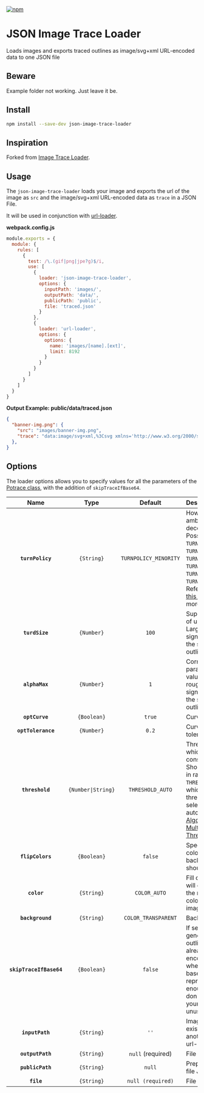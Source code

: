 [![npm][npm]][npm-url]

# JSON Image Trace Loader
Loads images and exports traced outlines as image/svg+xml URL-encoded data to one JSON file

## Beware

Example folder not working. Just leave it be.

## Install
```bash
npm install --save-dev json-image-trace-loader
```

## Inspiration
Forked from [Image Trace Loader](https://github.com/ducban/image-trace-loader).

## Usage
The `json-image-trace-loader` loads your image and exports the url of the image as `src` and the image/svg+xml URL-encoded data as `trace` in a JSON File.

It will be used in conjunction with [url-loader][url-loader].

**webpack.config.js**
```js
module.exports = {
  module: {
    rules: [
      {
        test: /\.(gif|png|jpe?g)$/i,
        use: [
          {
            loader: 'json-image-trace-loader',
            options: {
              inputPath: 'images/',
              outputPath: 'data/',
              publicPath: 'public',
              file: 'traced.json'
            }
          },
          {
            loader: 'url-loader',
            options: {
              options: {
                name: 'images/[name].[ext]',
                limit: 8192
              }
            }
          }
        ]
      }
    ]
  }
}
```

**Output Example: public/data/traced.json**
```json
{
  "banner-img.png": {
    "src": "images/banner-img.png",
    "trace": "data:image/svg+xml,%3Csvg xmlns='http://www.w3.org/2000/svg' width='956' height='851' viewBox='0 0 956 851' version='1'%3E%3Cpath d='M194 196l-5 2c-3 1-6 7-7 14-2 8-4 11-8 12-5 2-7 7-6 13 0 4 0 5-2 8-3 3-3 6 1 11 4 3 4 4 12 4s12-2 15-7l4-5c3-3 4-5 2-9v-6c1-2 1-2 4-1 4 0 4 0 5-3l3-3 1-5 1-6c4-6 1-14-7-18-5-2-9-3-13-1m574 56v26c0 3 1 3 4 4 11 1 1 2-32 2-36 0-37 0-38 2v3l-1 1-1-3c0-5-2-6-10-6h-7l-1 21c0 24 0 24 10 23 6-1 8-3 8-7s2-4 2 0l1 4h17c21 0 20 0 20 10l1 7h22c19 1 23 1 24-1h5c6 3 9 2 14-1 2-2 7-4 11-4l7-2h1l4 6 3 5 2 4c4 3 2 15-4 17-1 1-2 2-3 9v51a845 845 0 0 0 13 77c-3 1-8 5-8 7 0 1 39 2 40 1s0-4-3-7c-2-3-2-3-2-18 0-12 0-17-2-20v-76c3-48 2-57-8-78-5-11-10-16-15-16-2 0-2 0-2-2l1-6 3-6c2-3 3-6 0-9v-4c2-5 1-9-1-12-4-3-14-4-19-1-3 1-4 2-4 6s0 4 2 3h13c3 1 3 4 2 11-1 2-2 3-6 3l-4 2c0 2-4 1-5-1l-3-2v-5c0-1 1-2 3-2 3 0 3-3 0-3-3-1-7 3-7 7l1 7a566 566 0 0 1 5 13l1 1c-3 0-9 10-12 19l-3 10c-2 3-3 3-11 3h-9c-1-2 2-3 7-3h5v-38h-3l-4-1c-1-1 1-1 5-1l8-1 1-16v-14l-19-1c-16 0-19 0-19 2m-556 18l-5 1c-3 0-3 0 1 9s8 13 21 21l10 6c0 2 4 3 9 2h5l-3-2c-3-1-4-3-2-3 3 0-4-3-6-3s-5-2-11-7c-11-10-12-11-15-19-2-6-3-7-4-5m614 23c-2 0-2 0 0 4 2 5 11 8 16 4 4-2 2-7-3-6l-3-1c0-1-1-2-4-2l-6 1m-663 8l-3 11c0 8 3 14 9 17l5 2h-11l-11 1c-1 2 1 5 3 5s2 0 2 5a94252 94252 0 0 0-26 289c2 0 3-1 4-11l1-10 47-1c46 0 47 0 47-2s-1-2-47-2l-47-1 3-26v-4h46c44 0 45 0 45-2s-1-2-45-2l-45-1 1-13 1-15v-2h44c43 0 44-1 44-2 0-2-1-3-44-3h-43v-3l1-15 2-12 41-1h42l1 5a499 499 0 0 0 2 3c2-5 2-7-6-88a15032 15032 0 0 1-6-86c2-1 3-5 1-6h6l7 1-1 4c-1 5-1 13 1 25s1 20-2 24c-2 3-2 5-2 8 0 2 5 3 5 1 1-1 2-1 4 1l7 2 4 2c0 2 4 1 5-1h4c6 2 14-2 13-5-1-2-2-2-5-2-4 0-5 0-7-3l-3-5a1065 1065 0 0 0-7-57c0-8-2-9-28-18l-26-10-9-1-16-1-6-1-2 6m604 15c-1 3 0 6 3 8 4 3 7 1 7-6 0-5-8-7-10-2m-605 22l-2 10v9h55v-7l-2-10v-3h-26l-25 1m611 12c-2 0-4 1-4 3l18 57 22 69 5 14 2-2 6-2 3-2-22-67-23-69c-2-3-3-3-7-1m-23 5a4593 4593 0 0 1-43 132l11 5c2-1 46-139 45-140l-11-3-2 6m-591 8l-2 25-1 4h62v-2l-1-15-1-13h-29l-28 1m85 4l-2 9c-1 7-1 8 1 11 1 2 5 4 7 2 1 0 1-7-2-15l-4-7m405 28a212 212 0 0 1-51 64c-15 15-17 17-17 19l3 10c2 6 3 7 5 7s2 0 4 6l4 12 11 34c3 8 7 12 10 12 4 0 16-7 24-14l7-6 2 2 2 5 2 4c1 1 1 1 1-3l-2-9c0-3 0-4 2-4l3-1-3-2-2-2h2c4-1 3-4 0-3-4 0-4-2-1-5 2-2 4-2 12-1 7 2 10 4 11 11 0 6-2 15-5 16-2 0-3 4 0 5 2 1 6-2 8-5 1-3 2-4 5-4 4 0 6-3 6-8 0-4 0-5-3-7l-3-4c0-3-4-7-7-9l-6-2-9-1-6 1-5-4a146 146 0 0 0-11-10l6-4c13-8 24-23 31-39 6-16 10-38 10-58v-10h-4l-18-2h-14l-4 9m-493 5l-3 27 35 1h34v-5l-3-25-31-1h-32v3m688-1l-1 31c1 26 1 29 3 35l3 19c1 15 2 17 6 17l5-1-1-8-4-25c-2-20-3-26-6-30-1-3-2-9-2-22-1-16-2-18-3-16m-570 15l-10 1a166 166 0 0 0 10 74c4 9 13 25 14 24 1 0 3-4 4-9 3-7 4-8 6-8l6 11c3 9 4 13 3 14h-18c-2-1-2 5-2 64l1 66h21v-5l1-4 6 19 1 4-2 5c-2 0-3 2-3 3-1 1-2 2-6 2l-6 1c-4 1-10 12-11 20l-1 6v1c2 2 1 4-2 4l-4 1 3 1h3v20c0 23 0 24 9 32 7 6 6 3 4 27 0 11 0 11 2 15 5 7 6 7 30 7 20 0 23 0 43-4 41-6 56-13 56-22 0-5-4-9-11-11l-5-1 11-4 12-3 1-6 2-7v-1l3-12c1-9 2-12 1-13l-32-1-32 1-2 6-1 6-4-2c-2-2-3-2-5-15a211 211 0 0 0-6-26c-2-9-4-13-7-15v-1l2-1-5-1c-5 1-12 0-12-1l-3-3c-3-2-4-3-4-5s1-3 5-3c6 0 8-2 9-9s0-18-3-23v-6c4-6 1-11-5-11h-3l-1-36 1-36 6 1c12 2 30 3 43 2 20-2 19-1 19-7 0-13-8-33-19-48l-29-32-33-36-9-12h-16l-26 2m217 12c-4 3-6 9-3 14l4 5 33 1c29 0 30 0 30 2l1 3c2 2 2 3-2 3-3 1-4 4-1 7 1 2 1 2-1 5-3 3-3 6 0 7 3 0 3 2 0 5-3 2-2 4 3 5 2 1 2 1 1 3v5c0 2 0 3 3 3s3 0 2 4l-4 11c-7 13-11 30-8 34 5 5 31 19 37 19 3 0 3 2 2 5-3 3-2 6 2 10 3 3 3 3 2 6-1 5-1 8 3 9 3 1 4 2 3 7s0 7 5 8c3 1 4 1 4 6v5h9v5l1 6h6l1-1c1 0 2 1 1 2l2 5c4 4 4 8 1 9-3 2-4 3-4 6l-2 2c-6 2 2 8 12 11 8 2 9 1 11-2 1-5 4-5 5-1l4 2c1 0 2 1 2 3s0 2-6 2h-7v7c0 7 1 7-13 4-22-6-37-13-44-20-2-3-4-4-4-3 0 2 3 7 7 10 3 3 3 3 1 3l-2 1 4 1 10 3a203 203 0 0 0 41 12 589 589 0 0 1-6 30v1c2 0 2 0 0 12-1 6-2 11-1 12 1 2 8 5 10 4l4 1c0 3 4 2 5 0l5-15a82 82 0 0 1 4-15c0-3 4-20 6-22s3-1 4 4a373 373 0 0 0 4 27l-3-2c-3 0-10 3-10 5l9 22c1 1 2 1 4-1h4v3l1 2h2c1-2 5-3 6-1s5 1 7-1l2-8v-53l6-1c11 0 13-1 14-4v-10c0-7 0-8 2-10s2-3 2-13v-11l10-2c13-3 16-6 10-12l-6-4-4-3c0-2-1-3-10-3h-10v-23c0-27 1-26-12-26l-8 1 2 3 3 8c1 6 1 7-1 11v12l-2 18-1 21-1 4h-24l1-4 2-9 2-9 1-6c2-7 3-12 2-13-2-2-3 0-5 6a517 517 0 0 1-12 36c-2 0-3 1-4 4l-1 6c0 3-4 3-4 0l-3-2-3-4 1-5 1-5h-6c-5 0-6 0-7-3l-2-4-1-3c0-2-4-5-8-6-2-1-4-2-4-5-1-3-4-5-8-6l-2-4c0-4-1-6-5-7-3-2-3-2-3-7 0-4 0-5-2-6l-4-3v-4c0-3 0-5-2-8-3-4-3-6-2-10 0-2 1-2 4-2 6 1 7 0 4-9a739 739 0 0 1-9-34c1 0 2 0 2-3 0-4 0-4-3-4l-3-3c0-1-1-2-4-2l-5-2v-10c2-3 2-4 0-9l-2-5-3 3-5 6-2 3-2-3c-4-5-6-13-6-24l1-12c2-1 2-3 2-5-1-3-1-3 1-3 4 0 8-6 8-12 0-4-1-5-4-8l-3-3h-34c-33 0-35 0-38 2m-338 7l-3 27v3h38c34 0 37 0 37-2l-3-27v-2h-35l-34 1m-4 36a1062 1062 0 0 1-3 29l82 1-1-13-1-15v-3h-38l-39 1m555 23c-5 3-7 10-3 15 4 3 10 3 13-1 4-4 4-8-1-12-4-3-4-4-9-2m116 0c-3 0-5 4-5 9s2 8 8 8c7 0 12-9 7-14l-7-4-3 1m-500 16c-3 10-4 12-2 13h18c1-1 0-4-3-13-4-11-5-12-7-12s-2 1-6 12m401-11c-1 0-2 1-2 3v2h46c41 0 46 0 47-2 1-3-1-3-46-4l-45 1m-448 24l-8 1-7-1 1 65v65h10c10 0 10-1 10-3a17066 17066 0 0 1-1-127h-5m35 46l1 50v14l2-2c5-5 5-6 5-51v-42l-4-2-4-2v35m113 11l-1 4-1 4c-3 1-6 6-6 9l1 5c2 2 2 6 1 8l-2 5 2 5c1 2 1 6-1 9l-1 5c1 5 5 7 13 8l7 1h2l16-1 16 1h2a236 236 0 0 1 51 0l6-1c11 0 16-5 13-13l-3-4 2-4c2-5 3-8 1-11-2-2-2-6-1-9 3-3 2-7-2-11l-4-7v-3l-56-1-55 1m384 55c-6 2-10 5-10 7s0 2 4 0c11-5 27-5 40 2l1-2c-1-4-9-7-20-8l-15 1m27 21c-8 1-11 3-11 7l-1 2-2 1c-1 2 4 6 9 8s25 2 33 0c7-2 9-3 9-6 0-2-6-7-9-9l-2-1v-2h-26m97 5c-14 15-69 28-140 31l-19 1 1 2c0 2 2 2 16 2a1098 1098 0 0 0 72-8c43-7 69-17 73-29l1-3-4 4m-546 72c-2 9-3 7 8 15l11 8 5 3 5 3c1 2 2 2 12 2h11l3-17 4-17-29-1h-29l-1 4m-170 3a705 705 0 0 1-9 23l1 2s1 2 3 2l6 3 4 1 14-30c0-2-9-7-14-7-2 0-3 1-5 6m142 8v21c0 2 2 2 8 1l7 1-2 1c-4 0-11 3-11 5s2 2 25 2l27-1c3 0 3-3-1-6-2-2-3-2-19-2h-16v-3l2-6c0-2 0-3-3-4-5-2-10-6-13-12l-3-6-1 9m23 14l-1 4-1 2h14c12 0 14 0 13-1l-9-3-12-3c-4-1-4-1-4 1m313 72l-3 1c-1 0-5 5-4 6h24c1-1 0-2-9-5l-8-2m-93 4c-10 4-7 5 8 4l10-1c0-2-6-5-9-5l-9 2' fill='%23fcd444' fill-rule='evenodd'/%3E%3C/svg%3E"
  },
}
```

## Options
The loader options allows you to specify values for all the parameters of the [Potrace class][potrace-class], with the addition of `skipTraceIfBase64`.

|Name|Type|Default|Description|
|:--:|:--:|:-----:|:----------|
|**`turnPolicy`**|`{String}`|`TURNPOLICY_MINORITY`|How to resolve ambiguities in path decomposition. Possible values are `TURNPOLICY_BLACK`, `TURNPOLICY_WHITE`, `TURNPOLICY_LEFT`, `TURNPOLICY_RIGHT`, `TURNPOLICY_MINORITY`, `TURNPOLICY_MAJORITY`. Refer to page 4 of [this document][potrace-algorithm] for more information|
|**`turdSize`**|`{Number}`|`100`|Suppress speckles of up to this size. Larger values significantly reduce the size of the traced outline|
|**`alphaMax`**|`{Number}`|`1`|Corner threshold parameter. Lower values results in rougher edges, but significantly reduces the size of the traced outline|
|**`optCurve`**|`{Boolean}`|`true`|Curve optimization|
|**`optTolerance`**|`{Number}`|`0.2`|Curve optimization tolerance|
|**`threshold`**|`{Number\|String}`|`THRESHOLD_AUTO`|Threshold below which the color is considered `color`. Should be a number in range 0..255 or `THRESHOLD_AUTO` in which case threshold will be selected automatically using [Algorithm For Multilevel Thresholding][multilevel-thresholding] |
|**`flipColors`**|`{Boolean}`|`false`|Specifies whether fill color and background color should be swapped|
|**`color`**|`{String}`|`COLOR_AUTO`|Fill color. `COLOR_AUTO` will extract and use the most prominent color of the source image|
|**`background`**|`{String}`|`COLOR_TRANSPARENT`|Background color|
|**`skipTraceIfBase64`**|`{Boolean}`|`false`|If set to `true`, will not generate a traced outline if the image already is base64 encoded. Useful when the inlined base64 representation is enough, and you don't want to bloat your files with unused traces|
|**`inputPath`**|`{String}`|`''`|Image file location if exist or chained from another loader (ex: url-loader)|
|**`outputPath`**|`{String}`|`null` (required)|File JSON path|
|**`publicPath`**|`{String}`|`null`|Prepend dir to the file JSON path|
|**`file`**|`{String}`|`null (required)`|File JSON name|

[npm]: https://img.shields.io/npm/v/image-trace-loader.svg
[npm-url]: https://npmjs.com/package/image-trace-loader
[file-loader]: https://github.com/webpack-contrib/file-loader
[url-loader]: https://github.com/webpack-contrib/url-loader
[potrace-class]: https://github.com/tooolbox/node-potrace#parameters
[potrace-algorithm]: http://potrace.sourceforge.net/potrace.pdf
[multilevel-thresholding]: http://www.iis.sinica.edu.tw/page/jise/2001/200109_01.pdf
